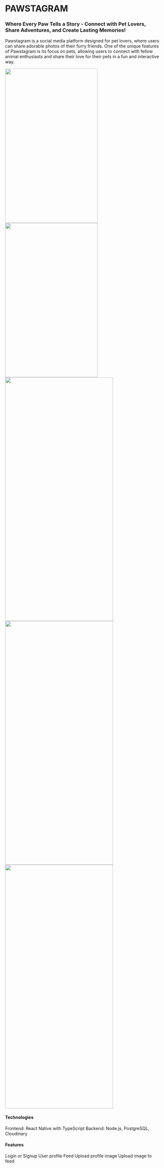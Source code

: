 # PAWSTAGRAM

### Where Every Paw Tells a Story - Connect with Pet Lovers, Share Adventures, and Create Lasting Memories!

Pawstagram is a social media platform designed for pet lovers, where users can share adorable photos of their furry friends. One of the unique features of Pawstagram is its focus on pets, allowing users to connect with fellow animal enthusiasts and share their love for their pets in a fun and interactive way.

<img src="https://github.com/alexaoprisan/react-native-pawstagram/assets/150178211/a2dfbc67-11e6-4fa3-9e31-71d64847585f" width="300" height="500">
<img src="https://github.com/alexaoprisan/react-native-pawstagram/assets/150178211/796000a1-f7c6-4839-bb97-ac99e38ebaef" width="300" height="500">

</br>

<img src="https://github.com/alexaoprisan/react-native-pawstagram/assets/150178211/98f000af-4c94-4758-a1af-172a7fabb19b" width="350" height="790">
<img src="https://github.com/alexaoprisan/react-native-pawstagram/assets/150178211/a784a47b-c5af-4a48-bb6d-c3144f3bcab1" width="350" height="790">
<img src="https://github.com/alexaoprisan/react-native-pawstagram/assets/150178211/0e40c4d2-9bac-40b6-8c74-654c4b1f4ea0" width="350" height="790">


#### Technologies

Frontend: React Native with TypeScript
Backend: Node.js, PostgreSQL, Cloudinary

#### Features

Login or Signup
User profile
Feed
Upload profile image
Upload image to feed
